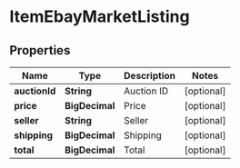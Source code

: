 

# ItemEbayMarketListing


## Properties

| Name | Type | Description | Notes |
|------------ | ------------- | ------------- | -------------|
|**auctionId** | **String** | Auction ID |  [optional] |
|**price** | **BigDecimal** | Price |  [optional] |
|**seller** | **String** | Seller |  [optional] |
|**shipping** | **BigDecimal** | Shipping |  [optional] |
|**total** | **BigDecimal** | Total |  [optional] |



